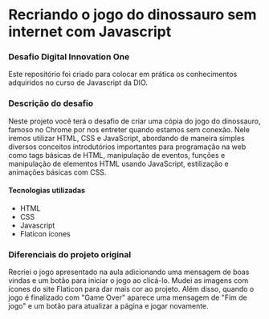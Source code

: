 # Recriando o jogo do dinossauro sem internet com Javascript
### Desafio Digital Innovation One 

Este repositório foi criado para colocar em prática os conhecimentos adquiridos no curso de Javascript da DIO.

### Descrição do desafio
Neste projeto você terá o desafio de criar uma cópia do jogo do dinossauro, famoso no Chrome por nos entreter quando estamos sem conexão. Nele iremos utilizar HTML,
CSS e JavaScript, abordando de maneira simples diversos conceitos introdutórios importantes para programação na web como tags básicas de HTML, manipulação de eventos,
funções e manipulação de elementos HTML usando JavaScript, estilização e animações básicas com CSS.

#### Tecnologias utilizadas

* HTML
* CSS 
* Javascript
* Flaticon ícones

### Diferenciais do projeto original

Recriei o jogo apresentado na aula adicionando uma mensagem de boas vindas e um botão para iniciar o jogo ao clicá-lo.
Mudei as imagens com ícones do site Flaticon para dar mais cor ao projeto. Além disso, quando o jogo
é finalizado com "Game Over" aparece uma mensagem de "Fim de jogo" e um botão para atualizar a página e jogar novamente.

